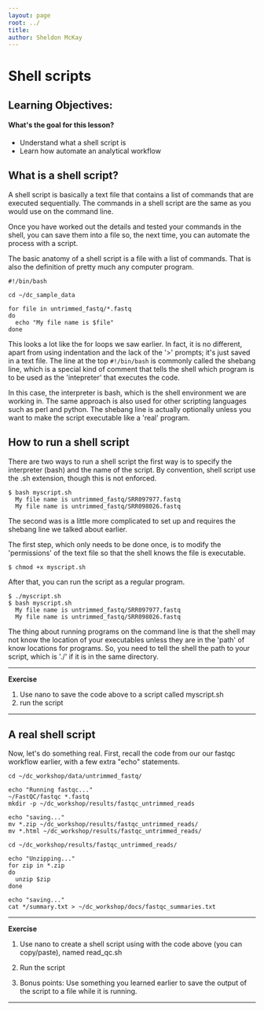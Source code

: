 ```yaml
---
layout: page
root: ../
title: 
author: Sheldon McKay 
---
```


Shell scripts
===================

Learning Objectives:
-------------------

#### What's the goal for this lesson?

* Understand what a shell script is
* Learn how automate an analytical workflow


## What is a shell script?
A shell script is basically a text file that contains a list of commands
that are executed sequentially.  The commands in a shell script are the same
as you would use on the command line.

Once you have worked out the details and tested your commands in the shell, you can save them into a file so, the next time, you can automate the process with
a script.

The basic anatomy of a shell script is a file with a list of commands.
That is also the definition of pretty much any computer program.

    #!/bin/bash

    cd ~/dc_sample_data

    for file in untrimmed_fastq/*.fastq
    do
      echo "My file name is $file"
    done

This looks a lot like the for loops we saw earlier.  In fact, it is no different, apart from using indentation and the lack of the '>' prompts; it's just saved in a text file. The line at the top `#!/bin/bash` is commonly called the shebang line, which is a special kind of comment that tells the shell which program is to be used as the 'intepreter' that executes the code.  

In this case, the interpreter is bash, which is the shell environment we are working in. The same approach is also used for other scripting languages such as perl and python.  The shebang line is actually optionally unless you want to
make the script executable like a 'real' program.

## How to run a shell script
There are two ways to run a shell script the first way is to specify the
interpreter (bash) and the name of the script.  By convention, shell script
use the .sh extension, though this is not enforced.

    $ bash myscript.sh
      My file name is untrimmed_fastq/SRR097977.fastq
      My file name is untrimmed_fastq/SRR098026.fastq

The second was is a little more complicated to set up and requires the shebang line we talked about earlier.

The first step, which only needs to be done once, is to modify the 'permissions' of the text file so that the shell knows the file is executable.

```
$ chmod +x myscript.sh
```

After that, you can run the script as a regular program.

    $ ./myscript.sh
    $ bash myscript.sh 
      My file name is untrimmed_fastq/SRR097977.fastq
      My file name is untrimmed_fastq/SRR098026.fastq

The thing about running programs on the command line is that the shell may not know the location of your executables unless they are in the 'path' of know locations for programs.  So, you need to tell the shell the path to your script, which is './' if it is in the same directory.

****

**Exercise**

1) Use nano to save the code above to a script called myscript.sh  
2) run the script

****


## A real shell script

Now, let's do something real.  First, recall the code from our our fastqc
workflow earlier, with a few extra "echo" statements.

    cd ~/dc_workshop/data/untrimmed_fastq/   

    echo "Running fastqc..." 
    ~/FastQC/fastqc *.fastq   
    mkdir -p ~/dc_workshop/results/fastqc_untrimmed_reads   

    echo "saving..."   
    mv *.zip ~/dc_workshop/results/fastqc_untrimmed_reads/    
    mv *.html ~/dc_workshop/results/fastqc_untrimmed_reads/   

    cd ~/dc_workshop/results/fastqc_untrimmed_reads/

    echo "Unzipping..."   
    for zip in *.zip   
    do   
      unzip $zip   
    done   

    echo "saving..."
    cat */summary.txt > ~/dc_workshop/docs/fastqc_summaries.txt


****
**Exercise**

1) Use nano to create a shell script using with the code above (you can copy/paste),
named read_qc.sh

2) Run the script

3) Bonus points: Use something you learned earlier to save the output
of the script to a file while it is running.
****





